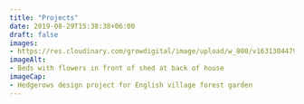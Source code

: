 ```yaml
---
title: "Projects"
date: 2019-08-29T15:38:38+06:00
draft: false
images: 
- https://res.cloudinary.com/growdigital/image/upload/w_800/v1631304479/hedgerows/hedgerows-flowers-shed.jpg
imageAlt:
- Beds with flowers in front of shed at back of house
imageCap: 
- Hedgerows design project for English village forest garden
---
```

